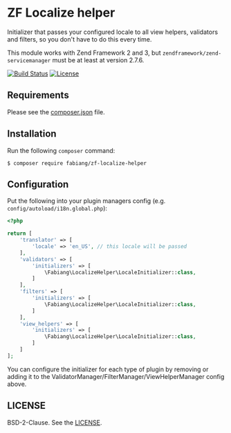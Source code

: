 # ZF Localize helper

Initializer that passes your configured locale to all view helpers, validators
and filters, so you don't have to do this every time.

This module works with Zend Framework 2 and 3, but
`zendframework/zend-servicemanager` must be at least at version 2.7.6.

[![Build Status](https://travis-ci.org/fabiang/zf-localize-helper.svg?branch=master)](https://travis-ci.org/fabiang/zf-localize-helper)
[![License](https://poser.pugx.org/fabiang/zf-localize-helper/license)](https://packagist.org/packages/fabiang/zf-localize-helper)

## Requirements

Please see the [composer.json](composer.json) file.

## Installation

Run the following `composer` command:

```console
$ composer require fabiang/zf-localize-helper
```

## Configuration

Put the following into your plugin managers config (e.g. `config/autoload/i18n.global.php`):

```php
<?php

return [
    'translator' => [
        'locale' => 'en_US', // this locale will be passed
    ],
    'validators' => [
        'initializers' => [
            \Fabiang\LocalizeHelper\LocaleInitializer::class,
        ]
    ],
    'filters' => [
        'initializers' => [
            \Fabiang\LocalizeHelper\LocaleInitializer::class,
        ]
    ],
    'view_helpers' => [
        'initializers' => [
            \Fabiang\LocalizeHelper\LocaleInitializer::class,
        ]
    ]
];

```

You can configure the initializer for each type of plugin by removing or adding
it to the ValidatorManager/FilterManager/ViewHelperManager config above.


## LICENSE

BSD-2-Clause. See the [LICENSE](LICENSE.md).
